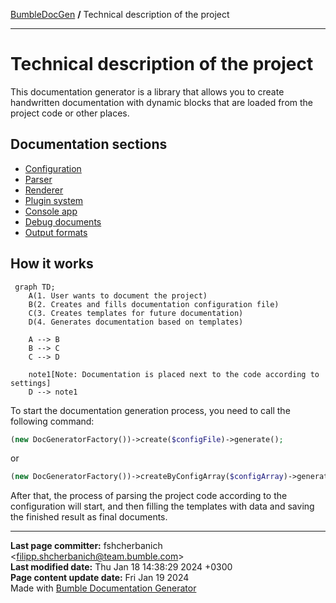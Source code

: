 [BumbleDocGen](../README.md) **/**
Technical description of the project

---


# Technical description of the project

This documentation generator is a library that allows you to create handwritten documentation with dynamic blocks that are loaded from the project code or other places.

## Documentation sections


- [Configuration](01_configuration.md)
- [Parser](02_parser/readme.md)
- [Renderer](03_renderer/readme.md)
- [Plugin system](04_pluginSystem.md)
- [Console app](05_console.md)
- [Debug documents](06_debugging.md)
- [Output formats](07_outputFormat.md)

## How it works

```mermaid
 graph TD;
    A(1. User wants to document the project)
    B(2. Creates and fills documentation configuration file)
    C(3. Creates templates for future documentation)
    D(4. Generates documentation based on templates)

    A --> B
    B --> C
    C --> D

    note1[Note: Documentation is placed next to the code according to settings]
    D --> note1
```

To start the documentation generation process, you need to call the following command:

```php
(new DocGeneratorFactory())->create($configFile)->generate();
```

or

```php
(new DocGeneratorFactory())->createByConfigArray($configArray)->generate();
```

After that, the process of parsing the project code according to the configuration will start, and then filling the templates with data and saving the finished result as final documents.


---

**Last page committer:** fshcherbanich &lt;filipp.shcherbanich@team.bumble.com&gt;<br>**Last modified date:**   Thu Jan 18 14:38:29 2024 +0300<br>**Page content update date:** Fri Jan 19 2024<br>Made with [Bumble Documentation Generator](https://github.com/bumble-tech/bumble-doc-gen/blob/master/docs/README.md)